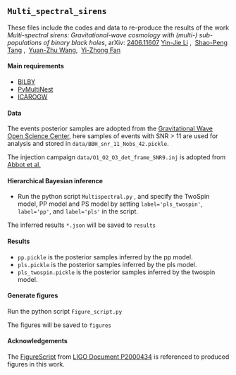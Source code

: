 
## `Multi_spectral_sirens`

These files include the codes and data to re-produce the results of the work  _Multi-spectral sirens: Gravitational-wave cosmology with (multi-) sub-populations of binary black holes_, arXiv: [2406.11607](https://arxiv.org/abs/2406.11607)
 [Yin-Jie Li](https://inspirehep.net/authors/1838354) ,  [Shao-Peng Tang](https://inspirehep.net/authors/1838355) ,  [Yuan-Zhu Wang](https://inspirehep.net/authors/1664025),  [Yi-Zhong Fan](https://inspirehep.net/authors/1040745)

#### Main requirements
- [BILBY](https://git.ligo.org/lscsoft/bilby)
- [PyMultiNest](https://johannesbuchner.github.io/PyMultiNest/install.html)
- [ICAROGW](https://anaconda.org/simone.mastrogiovanni/icarogw/2021.11.04.101404/download/env_creator.yml)

#### Data
The events posterior samples are adopted from the [Gravitational Wave Open Science Center](https://www.gw-openscience.org/eventapi/html/GWTC/), here samples of events with SNR > 11 are used for analysis and stored in `data/BBH_snr_11_Nobs_42.pickle`. 

The injection campaign `data/O1_O2_O3_det_frame_SNR9.inj`
is adopted from [Abbot et al.](https://zenodo.org/records/5645777/files/O1_O2_O3_det_frame_SNR9.inj)
  
#### Hierarchical Bayesian inference
- Run the python script `Multispectral.py` , and specify the TwoSpin model, PP model and PS model by setting `label='pls_twospin'`, `label='pp'`, and `label='pls'` in the script.


The inferred results `*.json` will be saved to `results`

#### Results
- `pp.pickle` is the posterior samples inferred by the pp model.
- `pls.pickle` is the posterior samples inferred by the pls model.
- `pls_twospin.pickle` is the posterior samples inferred by the twospin model.


#### Generate figures
Run the python script `Figure_script.py`

The figures will be saved to `figures`
  
#### Acknowledgements
The  [FigureScript](https://dcc.ligo.org/public/0171/P2000434/003/Produce-Figures.ipynb) from [LIGO Document P2000434](https://dcc.ligo.org/LIGO-P2000434/public) is referenced to produced figures in this work.


  


